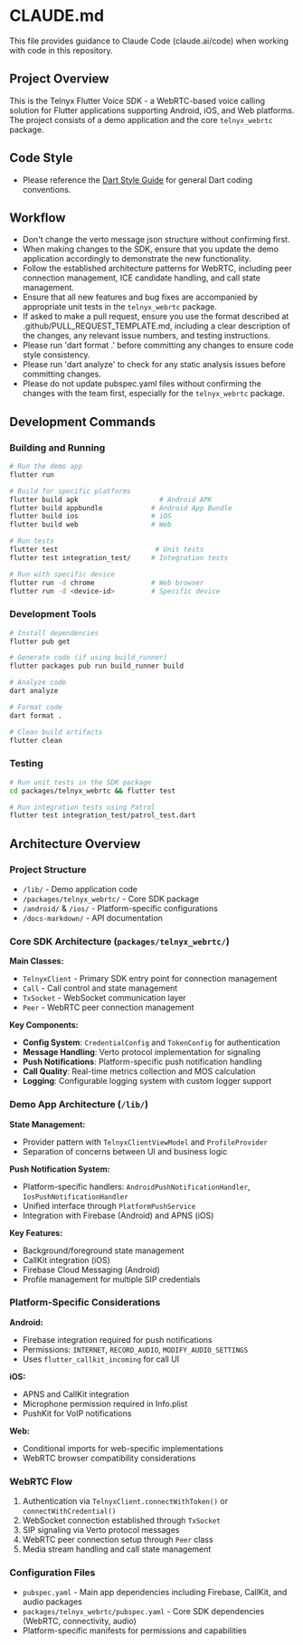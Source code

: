 # CLAUDE.md

This file provides guidance to Claude Code (claude.ai/code) when working with code in this repository.

## Project Overview

This is the Telnyx Flutter Voice SDK - a WebRTC-based voice calling solution for Flutter applications supporting Android, iOS, and Web platforms. The project consists of a demo application and the core `telnyx_webrtc` package.

## Code Style
- Please reference the [Dart Style Guide](https://dart.dev/guides/language/effective-dart/style) for general Dart coding conventions.

## Workflow
- Don't change the verto message json structure without confirming first.
- When making changes to the SDK, ensure that you update the demo application accordingly to demonstrate the new functionality.
- Follow the established architecture patterns for WebRTC, including peer connection management, ICE candidate handling, and call state management.
- Ensure that all new features and bug fixes are accompanied by appropriate unit tests in the `telnyx_webrtc` package.
- If asked to make a pull request, ensure you use the format described at .github/PULL_REQUEST_TEMPLATE.md, including a clear description of the changes, any relevant issue numbers, and testing instructions.
- Please run 'dart format .' before committing any changes to ensure code style consistency.
- Please run 'dart analyze' to check for any static analysis issues before committing changes.
- Please do not update pubspec.yaml files without confirming the changes with the team first, especially for the `telnyx_webrtc` package.

## Development Commands

### Building and Running
```bash
# Run the demo app
flutter run

# Build for specific platforms
flutter build apk                    # Android APK
flutter build appbundle            # Android App Bundle
flutter build ios                  # iOS
flutter build web                  # Web

# Run tests
flutter test                        # Unit tests
flutter test integration_test/     # Integration tests

# Run with specific device
flutter run -d chrome              # Web browser
flutter run -d <device-id>         # Specific device
```

### Development Tools
```bash
# Install dependencies
flutter pub get

# Generate code (if using build_runner)
flutter packages pub run build_runner build

# Analyze code
dart analyze

# Format code
dart format .

# Clean build artifacts
flutter clean
```

### Testing
```bash
# Run unit tests in the SDK package
cd packages/telnyx_webrtc && flutter test

# Run integration tests using Patrol
flutter test integration_test/patrol_test.dart
```

## Architecture Overview

### Project Structure
- `/lib/` - Demo application code
- `/packages/telnyx_webrtc/` - Core SDK package
- `/android/` & `/ios/` - Platform-specific configurations
- `/docs-markdown/` - API documentation

### Core SDK Architecture (`packages/telnyx_webrtc/`)

**Main Classes:**
- `TelnyxClient` - Primary SDK entry point for connection management
- `Call` - Call control and state management  
- `TxSocket` - WebSocket communication layer
- `Peer` - WebRTC peer connection management

**Key Components:**
- **Config System**: `CredentialConfig` and `TokenConfig` for authentication
- **Message Handling**: Verto protocol implementation for signaling
- **Push Notifications**: Platform-specific push notification handling
- **Call Quality**: Real-time metrics collection and MOS calculation
- **Logging**: Configurable logging system with custom logger support

### Demo App Architecture (`/lib/`)

**State Management:**
- Provider pattern with `TelnyxClientViewModel` and `ProfileProvider`
- Separation of concerns between UI and business logic

**Push Notification System:**
- Platform-specific handlers: `AndroidPushNotificationHandler`, `IosPushNotificationHandler`
- Unified interface through `PlatformPushService`
- Integration with Firebase (Android) and APNS (iOS)

**Key Features:**
- Background/foreground state management
- CallKit integration (iOS)
- Firebase Cloud Messaging (Android)
- Profile management for multiple SIP credentials

### Platform-Specific Considerations

**Android:**
- Firebase integration required for push notifications
- Permissions: `INTERNET`, `RECORD_AUDIO`, `MODIFY_AUDIO_SETTINGS`
- Uses `flutter_callkit_incoming` for call UI

**iOS:**
- APNS and CallKit integration
- Microphone permission required in Info.plist
- PushKit for VoIP notifications

**Web:**
- Conditional imports for web-specific implementations
- WebRTC browser compatibility considerations

### WebRTC Flow
1. Authentication via `TelnyxClient.connectWithToken()` or `connectWithCredential()`
2. WebSocket connection established through `TxSocket`
3. SIP signaling via Verto protocol messages
4. WebRTC peer connection setup through `Peer` class
5. Media stream handling and call state management

### Configuration Files
- `pubspec.yaml` - Main app dependencies including Firebase, CallKit, and audio packages
- `packages/telnyx_webrtc/pubspec.yaml` - Core SDK dependencies (WebRTC, connectivity, audio)
- Platform-specific manifests for permissions and capabilities